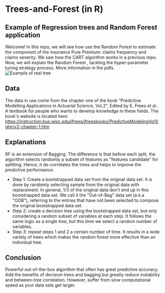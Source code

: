# Trees-and-Forest (in R)

## Example of Regression trees and Random Forest application 
Welcome! In this repo, we will see how use the Random Forest to estimate the component of the insurance Pure Premium: claims frequency and claims severity.
We saw how the CART algorithm works in a previous repo. Now, we will explain the Random Forest , tackling the hyper-parameter tuning strategy process. More information in the pdfs.
![Example of real tree](https://github.com/william-tiritilli/Trees-and-Forest/assets/46381506/e256ca82-f0a3-43e1-86d7-b998e6f81c58)

## Data
The data in use come from the chapter one of the book “Predictive Modelling Applications in Actuarial Science, Vol.2”, Edited by E. Frees et al.. A textbook for people who wants to develop knowledge in these fields.
The book's website is located here: https://instruction.bus.wisc.edu/jfrees/jfreesbooks/PredictiveModelingVol1/glm/v2-chapter-1.htm

## Explanations
RF is an extension of Bagging. The difference is that before each split, the algorithm selects randomly a subset of features as "features candidate" for splitting. Hence, it de-correlates the trees and helps to improve the predictive performance.
-	Step 1: Create a bootstrapped data set from the original data set. It is done by randomly selecting sample from the original data with replacement. In general, 1/3 of the original data don't end up in this bootstrapped data set. We call it the "Out-of-Bag" data set (a.k.a "OOB"), referring to the entries that have not been selected to compose the original bootstrapped data set.
-	Step 2: create a decision tree using the bootstrapped data set, but only considering a random subset of variables at each step. It follows the same logic as a single tree, but this time we select a random number of variables.
-	Step 3: repeat steps 1 and 2 a certain number of time. It results in a wide variety of trees which makes the random forest more effective than an individual tree. 

## Conclusion
Powerful out-of-the-box algorithm that often has great predictive accuracy. 
Add the benefits of decision trees  and bagging but greatly reduce instability and between-tree correlation.
However, suffer from slow computational speed as your data sets get larger.



